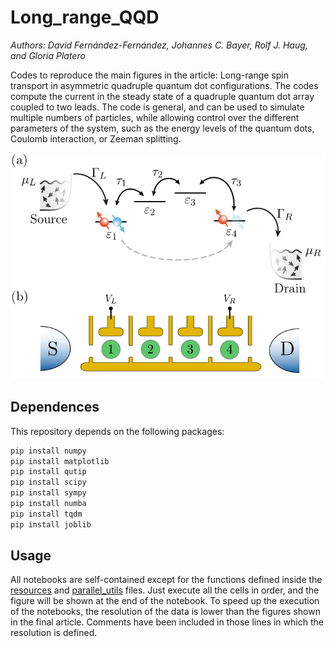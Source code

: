 # Long_range_QQD

_Authors: David Fernández-Fernández, Johannes C. Bayer, Rolf J. Haug, and Gloria Platero_

Codes to reproduce the main figures in the article: Long-range spin transport in asymmetric quadruple quantum dot configurations.
The codes compute the current in the steady state of a quadruple quantum dot array coupled to two leads.
The code is general, and can be used to simulate multiple numbers of particles, while allowing control over the different parameters of the system, such as the energy levels of the quantum dots, Coulomb interaction, or Zeeman splitting.

<p align="center">
  <img src="https://github.com/Davtax/Long_range_QQD/blob/main/pictures/schematic.png" width="900" title="schematic">
</p>


## Dependences

This repository depends on the following packages:

```bash
pip install numpy
pip install matplotlib
pip install qutip
pip install scipy
pip install sympy
pip install numba
pip install tqdm
pip install joblib
```

## Usage

All notebooks are self-contained except for the functions defined inside the [resources](https://github.com/Davtax/Long_range_QQD/blob/main/resources.py) and [parallel_utils](https://github.com/Davtax/Long_range_QQD/blob/main/parallel_utils.py) files. Just execute all the cells in order, and the figure will be shown at the end of the notebook.
To speed up the execution of the notebooks, the resolution of the data is lower than the figures shown in the final article.
Comments have been included in those lines in which the resolution is defined.
